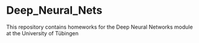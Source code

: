 # Deep_Neural_Nets
This repository contains homeworks for the Deep Neural Networks module at the University of Tübingen
